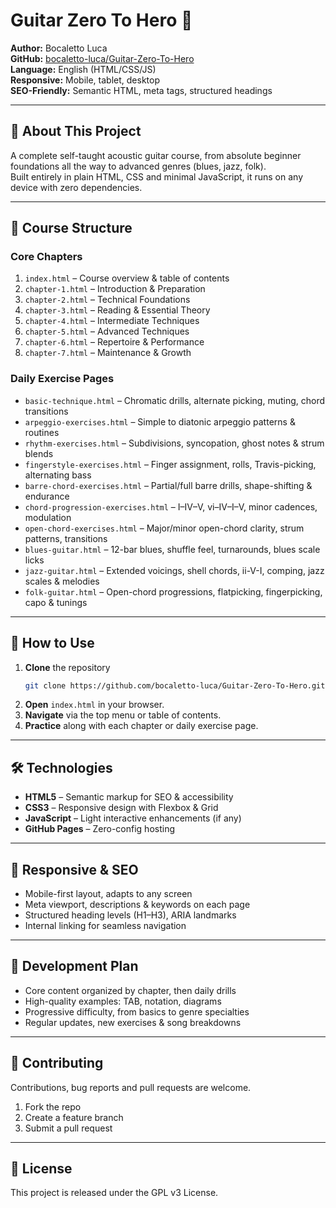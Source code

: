 # Guitar Zero To Hero 🎸

**Author:** Bocaletto Luca  
**GitHub:** [bocaletto-luca/Guitar-Zero-To-Hero](https://github.com/bocaletto-luca/Guitar-Zero-To-Hero)  
**Language:** English (HTML/CSS/JS)  
**Responsive:** Mobile, tablet, desktop  
**SEO-Friendly:** Semantic HTML, meta tags, structured headings  

---

## 📖 About This Project

A complete self-taught acoustic guitar course, from absolute beginner foundations all the way to advanced genres (blues, jazz, folk).  
Built entirely in plain HTML, CSS and minimal JavaScript, it runs on any device with zero dependencies.

---

## 📂 Course Structure

### Core Chapters  
1. `index.html` – Course overview & table of contents  
2. `chapter-1.html` – Introduction & Preparation  
3. `chapter-2.html` – Technical Foundations  
4. `chapter-3.html` – Reading & Essential Theory  
5. `chapter-4.html` – Intermediate Techniques  
6. `chapter-5.html` – Advanced Techniques  
7. `chapter-6.html` – Repertoire & Performance  
8. `chapter-7.html` – Maintenance & Growth  

### Daily Exercise Pages  
- `basic-technique.html` – Chromatic drills, alternate picking, muting, chord transitions  
- `arpeggio-exercises.html` – Simple to diatonic arpeggio patterns & routines  
- `rhythm-exercises.html` – Subdivisions, syncopation, ghost notes & strum blends  
- `fingerstyle-exercises.html` – Finger assignment, rolls, Travis-picking, alternating bass  
- `barre-chord-exercises.html` – Partial/full barre drills, shape-shifting & endurance  
- `chord-progression-exercises.html` – I–IV–V, vi–IV–I–V, minor cadences, modulation  
- `open-chord-exercises.html` – Major/minor open-chord clarity, strum patterns, transitions  
- `blues-guitar.html` – 12-bar blues, shuffle feel, turnarounds, blues scale licks  
- `jazz-guitar.html` – Extended voicings, shell chords, ii-V-I, comping, jazz scales & melodies  
- `folk-guitar.html` – Open-chord progressions, flatpicking, fingerpicking, capo & tunings  

---

## 🚀 How to Use

1. **Clone** the repository  
   ```bash
   git clone https://github.com/bocaletto-luca/Guitar-Zero-To-Hero.git
   ```
2. **Open** `index.html` in your browser.  
3. **Navigate** via the top menu or table of contents.  
4. **Practice** along with each chapter or daily exercise page.

---

## 🛠 Technologies

- **HTML5** – Semantic markup for SEO & accessibility  
- **CSS3** – Responsive design with Flexbox & Grid  
- **JavaScript** – Light interactive enhancements (if any)  
- **GitHub Pages** – Zero-config hosting  

---

## 📱 Responsive & SEO

- Mobile-first layout, adapts to any screen  
- Meta viewport, descriptions & keywords on each page  
- Structured heading levels (H1–H3), ARIA landmarks  
- Internal linking for seamless navigation  

---

## 📅 Development Plan

- Core content organized by chapter, then daily drills  
- High-quality examples: TAB, notation, diagrams  
- Progressive difficulty, from basics to genre specialties  
- Regular updates, new exercises & song breakdowns  

---

## 🤝 Contributing

Contributions, bug reports and pull requests are welcome.  
1. Fork the repo  
2. Create a feature branch  
3. Submit a pull request  

---

## 📜 License

This project is released under the GPL v3 License.  
